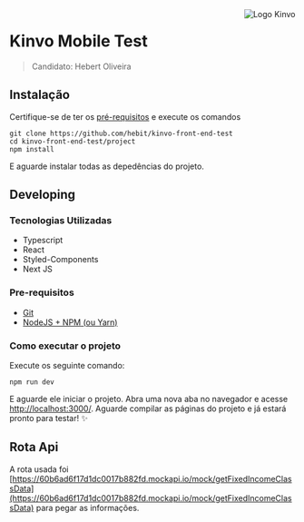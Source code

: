 <img src="./logo.svg" alt="Logo Kinvo" align="right">

# Kinvo Mobile Test

> Candidato: Hebert Oliveira

## Instalação

Certifique-se de ter os [pré-requisitos](#pre-requisitos) e execute os comandos

```shell
git clone https://github.com/hebit/kinvo-front-end-test
cd kinvo-front-end-test/project
npm install
```

E aguarde instalar todas as depedências do projeto.

## Developing

### Tecnologias Utilizadas

- Typescript
- React
- Styled-Components
- Next JS

### Pre-requisitos

- [Git](https://git-scm.com/downloads)
- [NodeJS + NPM (ou Yarn)](https://nodejs.org/en/)

### Como executar o projeto

Execute os seguinte comando:

```shell
npm run dev
```

E aguarde ele iniciar o projeto. Abra uma nova aba no navegador e acesse [http://localhost:3000/](http://localhost:3000/).
Aguarde compilar as páginas do projeto e já estará pronto para testar! ✨

## Rota Api

A rota usada foi [https://60b6ad6f17d1dc0017b882fd.mockapi.io/mock/getFixedIncomeClassData](https://60b6ad6f17d1dc0017b882fd.mockapi.io/mock/getFixedIncomeClassData) para pegar as informações.
